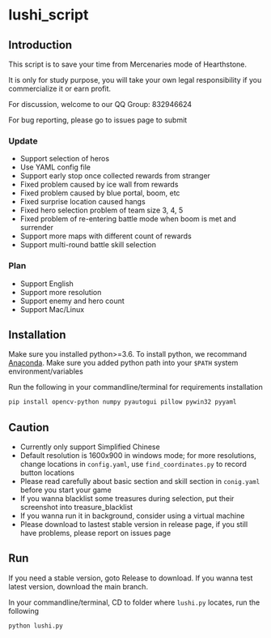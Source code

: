 # lushi_script


## Introduction
This script is to save your time from Mercenaries mode of Hearthstone. 

It is only for study purpose, you will take your own legal responsibility if you commercialize it or earn profit.

For discussion, welcome to our QQ Group: 832946624

For bug reporting, please go to issues page to submit

### Update
* Support selection of heros
* Use YAML config file
* Support early stop once collected rewards from stranger
* Fixed problem caused by ice wall from rewards
* Fixed problem caused by blue portal, boom, etc
* Fixed surprise location caused hangs
* Fixed hero selection problem of team size 3, 4, 5
* Fixed problem of re-entering battle mode when boom is met and surrender
* Support more maps with different count of rewards
* Support multi-round battle skill selection

### Plan
* Support English
* Support more resolution
* Support enemy and hero count
* Support Mac/Linux

## Installation

Make sure you installed python>=3.6.
To install python, we recommand [Anaconda](https://www.anaconda.com/products/individual#windows).
Make sure you added python path into your ```$PATH``` system environment/variables

Run the following in your commandline/terminal for requirements installation
```bash
pip install opencv-python numpy pyautogui pillow pywin32 pyyaml
```

## Caution
- Currently only support Simplified Chinese
- Default resolution is 1600x900 in windows mode; for more resolutions, change locations in ```config.yaml```, use ```find_coordinates.py``` to record button locations
- Please read carefully about basic section and skill section in  ```conig.yaml``` before you start your game
- If you wanna blacklist some treasures during selection, put their screenshot into treasure_blacklist
- If you wanna run it in background, consider using a virtual machine
- Please download to lastest stable version in release page, if you still have problems, please report on issues page

## Run
If you need a stable version, goto Release to download.
If you wanna test latest version, download the main branch.

In your commandline/terminal, CD to folder where ```lushi.py``` locates,  run the following
```bash
python lushi.py 
```
